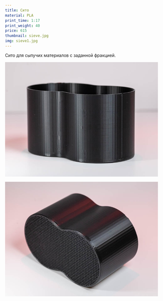 ```yaml
---
title: Сито
material: PLA
print_time: 1:17
print_weight: 40 
price: 615
thumbnail: sieve.jpg
img: sieve1.jpg
---
```


Сито для сыпучих материалов с заданной фракцией.

![Сито](/assets/printed/sieve2.jpg)

![Сито](/assets/printed/sieve3.jpg)
